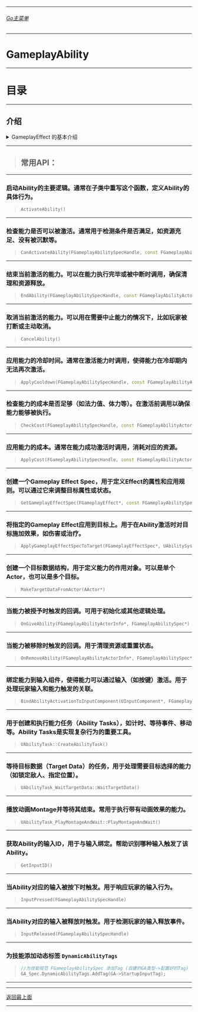 ___________________________________________________________________________________________
###### [Go主菜单](../MainMenu.md)
___________________________________________________________________________________________
# GameplayAbility

------

# 目录



------



## 介绍


<details>
<summary>GameplayEffect 的基本介绍</summary>

>### Gameplay Ability 的基本概念
>
>`GameplayAbility` 是一种数据驱动的对象，可以通过 Blueprint 或 C++ 实现。它封装了技能的启动、执行、冷却以及结束的完整流程，并且能够与 `GameplayEffect`、`GameplayTags`、`GameplayCue` 等其他 GAS 组件紧密集成。
>
>### Gameplay Ability 的关键组件
>
>1. **Ability Input**:
>
>   - **描述**：指定触发该技能的输入事件或按键，可以通过输入映射（Input Mapping）配置。
>   - **示例**：按下键盘上的“F”键触发一个火球技能。
>
>2. **Ability Activation**:
>
>   - **描述**：定义了技能何时以及如何被激活。可以在满足特定条件时手动或自动激活。
>   - **示例**：当玩家按下技能按钮并且法力值足够时，激活该技能。
>
>3. **Ability Cost**:
>
>   - **描述**：技能激活时的消耗，例如法力值、体力值等，可以通过 `GameplayEffect` 来实现。
>   - **示例**：每次使用火球技能消耗 20 点法力值。
>
>4. **Cooldown**:
>
>   - **描述**：定义技能的冷却时间，即再次激活技能之前需要等待的时间。
>   - **示例**：火球技能使用后需要等待 5 秒才能再次使用。
>
>5. **Ability Tasks**:
>
>   - **描述**：用于定义技能的具体执行流程，可以通过内置的 Ability Task 或自定义的任务来实现复杂的行为。
>   - **示例**：创建一个任务链，依次执行移动、施法、击中效果等操作。
>
>6. **Gameplay Tags**:
>
>   - **描述**：用于标记技能的特性、类型或其他属性，可以用于筛选、限制或触发其他行为。
>   - **示例**：给火球技能添加“火焰”标签，可以在游戏中识别并处理与火焰相关的逻辑。
>
>7. **Commit Ability**:
>
>   - **描述**：在技能成功激活后，执行与资源消耗、状态改变等相关的操作。
>
>   - **示例**：成功释放火球技能后，扣除玩家的法力值并进入冷却状态。

------

</details>



------

> ## 常用API：

------

### 启动Ability的主要逻辑。通常在子类中重写这个函数，定义Ability的具体行为。

> ```cpp
> ActivateAbility()
> ```

------

### 检查能力是否可以被激活。通常用于检测条件是否满足，如资源充足、没有被沉默等。

> ```cpp
> CanActivateAbility(FGameplayAbilitySpecHandle, const FGameplayAbilityActorInfo*, const FGameplayTagContainer*)
> ```

------

### 结束当前激活的能力。可以在能力执行完毕或被中断时调用，确保清理和资源释放。

> ```cpp
> EndAbility(FGameplayAbilitySpecHandle, const FGameplayAbilityActorInfo*, const FGameplayAbilityActivationInfo, bool)
> ```

------

### 取消当前激活的能力。可以用在需要中止能力的情况下，比如玩家被打断或主动取消。

> ```cpp
> CancelAbility()
> ```

------

### 应用能力的冷却时间。通常在激活能力时调用，使得能力在冷却期内无法再次激活。

> ```cpp
> ApplyCooldown(FGameplayAbilitySpecHandle, const FGameplayAbilityActorInfo*, FGameplayAbilityActivationInfo)
> ```

------

### 检查能力的成本是否足够（如法力值、体力等）。在激活前调用以确保能力能够被执行。

> ```cpp
> CheckCost(FGameplayAbilitySpecHandle, const FGameplayAbilityActorInfo*)
> ```

------

### 应用能力的成本。通常在能力成功激活时调用，消耗对应的资源。

> ```cpp
> ApplyCost(FGameplayAbilitySpecHandle, const FGameplayAbilityActorInfo*, FGameplayAbilityActivationInfo)
> ```

------

### 创建一个Gameplay Effect Spec，用于定义Effect的属性和应用规则。可以通过它来调整目标属性或状态。

> ```cpp
> GetGameplayEffectSpec(FGameplayEffect*, const FGameplayAbilitySpecHandle)
> ```

------

### 将指定的Gameplay Effect应用到目标上。用于在Ability激活时对目标施加效果，如伤害或治疗。

> ```cpp
> ApplyGameplayEffectSpecToTarget(FGameplayEffectSpec*, UAbilitySystemComponent*)
> ```

------

### 创建一个目标数据结构，用于定义能力的作用对象。可以是单个Actor，也可以是多个目标。

> ```cpp
> MakeTargetDataFromActor(AActor*)
> ```

------

### 当能力被授予时触发的回调。可用于初始化或其他逻辑处理。

> ```cpp
> OnGiveAbility(FGameplayAbilityActorInfo*, FGameplayAbilitySpec*)
> ```

------

### 当能力被移除时触发的回调。用于清理资源或重置状态。

> ```cpp
> OnRemoveAbility(FGameplayAbilityActorInfo*, FGameplayAbilitySpec*)
> ```

------

### 绑定能力到输入组件，使得能力可以通过输入（如按键）激活。用于处理玩家输入和能力触发的关联。

> ```cpp
> BindAbilityActivationToInputComponent(UInputComponent*, FGameplayAbilityInputBinds)
> ```

------

### 用于创建和执行能力任务（Ability Tasks），如计时、等待事件、移动等。Ability Tasks是实现复杂行为的重要工具。

> ```cpp
> UAbilityTask::CreateAbilityTask()
> ```

------

### 等待目标数据（Target Data）的任务，用于处理需要目标选择的能力（如锁定敌人、指定位置）。

> ```cpp
> UAbilityTask_WaitTargetData::WaitTargetData()
> ```

------

### 播放动画Montage并等待其结束。常用于执行带有动画效果的能力。

> ```cpp
> UAbilityTask_PlayMontageAndWait::PlayMontageAndWait()
> ```

------

### 获取Ability的输入ID，用于与输入绑定。帮助识别哪种输入触发了该Ability。

> ```cpp
> GetInputID()
> ```

------

### 当Ability对应的输入被按下时触发。用于响应玩家的输入行为。

> ```cpp
> InputPressed(FGameplayAbilitySpecHandle)
> ```

------

### 当Ability对应的输入被释放时触发。用于检测玩家的输入释放事件。

> ```cpp
> InputReleased(FGameplayAbilitySpecHandle)
> ```

------

### 为技能添加动态标签 `DynamicAbilityTags`

> ```CPP
> //为技能规范 FGameplayAbilitySpec 添加Tag (自建的GA类型->配置好的Tag)
> GA_Spec.DynamicAbilityTags.AddTag(GA->StartupInputTag);
> ```

------




















___________________________________________________________________________________________

[返回最上面](#Go主菜单)

___________________________________________________________________________________________
